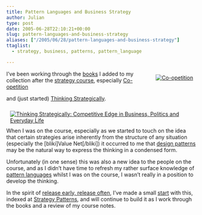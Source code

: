 ```yaml
---
title: Pattern Languages and Business Strategy
author: Julian
type: post
date: 2005-06-28T22:10:21+00:00
slug: pattern-languages-and-business-strategy 
aliases: ["/2005/06/28/pattern-languages-and-business-strategy"]
ttaglist:
  - strategy, business, patterns, pattern_language

---
```

<span style="float:right; margin:10px;"><a href="https://www.amazon.co.uk/exec/obidos/redirect?tag=fivegocrazyinmid%26link_code=xm2%26camp=2025%26creative=165953%26path=https://www.amazon.co.uk/gp/redirect.html%253fASIN=1861975074%2526location=/o/ASIN/1861975074%25253FSubscriptionId=0EMV44A9A5YT1RVDGZ82" title="View product details at Amazon"><img src="https://images.amazon.com/images/P/1861975074.02._SCMZZZZZZZ_.jpg" alt="Co-opetition" /></a></span>
  
I&#8217;ve been working through the [books][1] I added to my collection after the [strategy course][2], especially [Co-opetition][3]
  
and (just started) [Thinking Strategically][4].
  
<span style="float:right; margin:10px; clear:right;"><a href="https://www.amazon.co.uk/exec/obidos/redirect?tag=fivegocrazyinmid%26link_code=xm2%26camp=2025%26creative=165953%26path=https://www.amazon.co.uk/gp/redirect.html%253fASIN=0393310353%2526location=/o/ASIN/0393310353%25253FSubscriptionId=0EMV44A9A5YT1RVDGZ82" title="View product details at Amazon"><img src="https://images.amazon.com/images/P/0393310353.01._SCMZZZZZZZ_.jpg" alt="Thinking Strategically: Competitive Edge in Business, Politics and Everyday Life" /></a></span>
  
When I was on the course, especially as we started to touch on the idea that certain strategies arise inherently from the structure of any situation (especially the [bliki]Value Net[/bliki]) it occurred to me that [design patterns][5] may be the natural way to express the thinking in a condensed form. 

Unfortunately (in one sense) this was also a new idea to the people on the course, and as I didn&#8217;t have time to refresh my rather surface knowledge of [pattern languages][6] whilst I was on the course, I wasn&#8217;t really in a position to develop the thinking.

In the spirit of [release early, release often][7], I&#8217;ve made a small [start][8] with this, indexed at [Strategy Patterns][8], and will continue to build it as I work through the books and a review of my course notes.

 [1]: https://www.synesthesia.co.uk/blog/archives/2005/06/04/developing-deliverable-strategies-post-course-reading/
 [2]: https://www.synesthesia.co.uk/blog/archives/2005/04/22/developing-deliverable-strategies/
 [3]: https://www.amazon.co.uk/exec/obidos/redirect?tag=fivegocrazyinmid%26link_code=xm2%26camp=2025%26creative=165953%26path=https://www.amazon.co.uk/gp/redirect.html%253fASIN=1861975074%2526location=/o/ASIN/1861975074%25253FSubscriptionId=0EMV44A9A5YT1RVDGZ82
 [4]: https://www.amazon.co.uk/exec/obidos/redirect?tag=fivegocrazyinmid%26link_code=xm2%26camp=2025%26creative=165953%26path=https://www.amazon.co.uk/gp/redirect.html%253fASIN=0393310353%2526location=/o/ASIN/0393310353%25253FSubscriptionId=0EMV44A9A5YT1RVDGZ82
 [5]: https://en.wikipedia.org/wiki/Design_pattern_%28architecture%29
 [6]: https://en.wikipedia.org/wiki/Pattern_language
 [7]: https://www.catb.org/~esr/writings/cathedral-bazaar/cathedral-bazaar/ar01s04.html
 [8]: https://www.synesthesia.co.uk/blog/wiki/StrategyPatterns